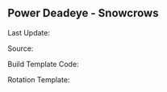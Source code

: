 ## Power Deadeye - Snowcrows
Last Update: 

Source:

Build Template Code: ` `

Rotation Template: ` `